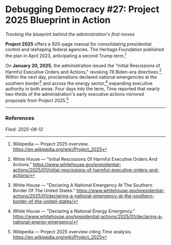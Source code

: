 # Debugging Democracy #27: Project 2025 Blueprint in Action
*Tracking the blueprint behind the administration's first moves*

**Project 2025** offers a 920-page manual for consolidating presidential control and reshaping federal agencies. The Heritage Foundation published the plan in April 2023, anticipating a second Trump term.[^proj2025]

On **January 20, 2025**, the administration issued the "Initial Rescissions of Harmful Executive Orders and Actions," revoking 78 Biden-era directives.[^initial] Within the next day, proclamations declared national emergencies at the southern border[^border] and across the energy sector,[^energy] expanding executive authority in both areas. Four days into the term, *Time* reported that nearly two-thirds of the administration's early executive actions mirrored proposals from Project 2025.[^time]

---

### References
[^proj2025]: Wikipedia — Project 2025 overview. https://en.wikipedia.org/wiki/Project_2025
[^initial]: White House — "Initial Rescissions Of Harmful Executive Orders And Actions." https://www.whitehouse.gov/presidential-actions/2025/01/initial-rescissions-of-harmful-executive-orders-and-actions/
[^border]: White House — "Declaring A National Emergency At The Southern Border Of The United States." https://www.whitehouse.gov/presidential-actions/2025/01/declaring-a-national-emergency-at-the-southern-border-of-the-united-states/
[^energy]: White House — "Declaring a National Energy Emergency." https://www.whitehouse.gov/presidential-actions/2025/01/declaring-a-national-energy-emergency/
[^time]: Wikipedia — Project 2025 overview citing *Time* analysis. https://en.wikipedia.org/wiki/Project_2025

*Filed: 2025-08-12*
